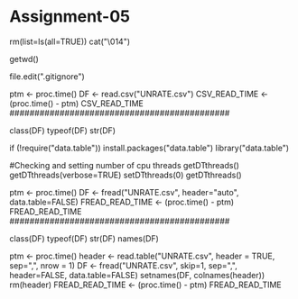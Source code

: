 # Assignment-05

rm(list=ls(all=TRUE))
cat("\014") 

getwd()


file.edit(".gitignore")

ptm <- proc.time()
DF <- read.csv("UNRATE.csv")
CSV_READ_TIME <- (proc.time() - ptm)
CSV_READ_TIME
############################################

class(DF)
typeof(DF)
str(DF)


if (!require("data.table")) install.packages("data.table")
library("data.table")

#Checking and setting number of cpu threads
getDTthreads()
getDTthreads(verbose=TRUE)
setDTthreads(0)
getDTthreads()

ptm <- proc.time()
DF <- fread("UNRATE.csv", header="auto", 
            data.table=FALSE)
FREAD_READ_TIME <- (proc.time() - ptm)
FREAD_READ_TIME
############################################


class(DF)
typeof(DF)
str(DF)
names(DF)

ptm <- proc.time()
header <- read.table("UNRATE.csv", header = TRUE,
                     sep=",", nrow = 1)
DF <- fread("UNRATE.csv", skip=1, sep=",",
                  header=FALSE, data.table=FALSE)
setnames(DF, colnames(header))
rm(header)
FREAD_READ_TIME <- (proc.time() - ptm)
FREAD_READ_TIME
